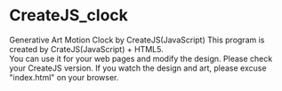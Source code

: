 # CreateJS_clock
Generative Art Motion Clock by CreateJS(JavaScript) 
 This program is created by CrateJS(JavaScript) + HTML5.  
 You can use it for your web pages and modify the design.
 Please check your CreateJS version.
 If you watch the design and art, please excuse "index.html" on your browser.
